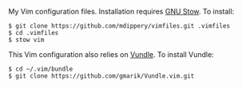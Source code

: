 My Vim configuration files. Installation requires [GNU Stow][stow].
To install:

    $ git clone https://github.com/mdippery/vimfiles.git .vimfiles
    $ cd .vimfiles
    $ stow vim

This Vim configuration also relies on [Vundle][vundle]. To install Vundle:

    $ cd ~/.vim/bundle
    $ git clone https://github.com/gmarik/Vundle.vim.git

  [stow]: http://www.gnu.org/software/stow/
  [vundle]: https://github.com/gmarik/Vundle.vim
